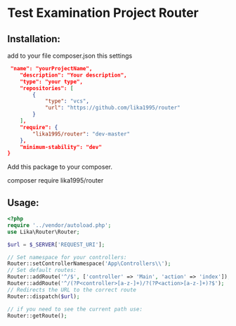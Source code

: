 # Test Examination Project Router

## Installation:
add to your file composer.json this settings
```json
 "name": "yourProjectName",
    "description": "Your description",
    "type": "your type",
    "repositories": [
        {
            "type": "vcs",
            "url": "https://github.com/lika1995/router"
        }
    ],
    "require": {
        "lika1995/router": "dev-master"
    },
    "minimum-stability": "dev"
}
```
Add this package to your composer.

composer require lika1995/router

## Usage:
```php
<?php
require '../vendor/autoload.php';
use Lika\Router\Router;

$url = $_SERVER['REQUEST_URI'];

// Set namespace for your controllers:
Router::setControllerNamespace('App\Controllers\\');
// Set default routes:
Router::addRoute('^/$', ['controller' => 'Main', 'action' => 'index']);
Router::addRoute('^/(?P<controller>[a-z-]+)/?(?P<action>[a-z-]+)?$');
// Redirects the URL to the correct route
Router::dispatch($url);

// if you need to see the current path use:
Router::getRoute();

```